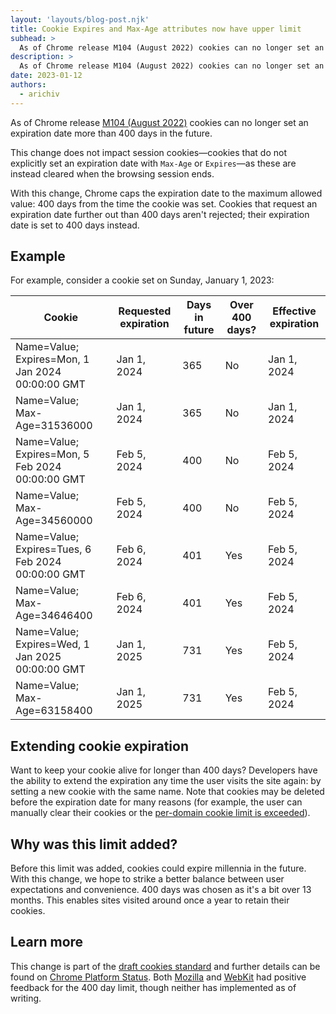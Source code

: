 ```yaml
---
layout: 'layouts/blog-post.njk'
title: Cookie Expires and Max-Age attributes now have upper limit
subhead: >
  As of Chrome release M104 (August 2022) cookies can no longer set an expiration date more than 400 days in the future.
description: >
  As of Chrome release M104 (August 2022) cookies can no longer set an expiration date more than 400 days in the future. 
date: 2023-01-12
authors:
  - arichiv
---
```



As of Chrome release [M104 (August
2022)](https://chromiumdash.appspot.com/schedule) cookies can no longer set an
expiration date more than 400 days in the future.

This change does not impact session cookies—cookies that do not explicitly set
an expiration date with `Max-Age` or `Expires`—as these are instead cleared when
the browsing session ends.

With this change, Chrome caps the expiration date to the maximum allowed value:
400 days from the time the cookie was set. Cookies that request an expiration
date further out than 400 days aren't rejected; their expiration date is set to
400 days instead.

## Example

For example, consider a cookie set on Sunday, January 1, 2023:

<table>
  <thead>
    <tr>
      <th>Cookie</th>
      <th>Requested expiration</th>
      <th>Days in future</th>
      <th>Over 400 days?</th>
      <th>Effective expiration</th>
    </tr>
  </thead>
  <tbody>
    <tr>
      <td> 
Name=Value; Expires=Mon, 1 Jan 2024 00:00:00 GMT</td>
      <td> 
Jan 1, 2024</td>
      <td> 
365</td>
      <td> 
No</td>
      <td> 
Jan 1, 2024</td>
    </tr>
    <tr>
      <td> 
Name=Value; Max-Age=31536000</td>
      <td> 
Jan 1, 2024</td>
      <td> 
365</td>
      <td> 
No</td>
      <td> 
Jan 1, 2024</td>
    </tr>
    <tr>
      <td> 
Name=Value; Expires=Mon, 5 Feb 2024 00:00:00 GMT</td>
      <td> 
Feb 5, 2024</td>
      <td> 
400</td>
      <td> 
No</td>
      <td> 
Feb 5, 2024</td>
    </tr>
    <tr>
      <td> 
Name=Value; Max-Age=34560000</td>
      <td> 
Feb 5, 2024</td>
      <td> 
400</td>
      <td> 
No</td>
      <td> 
Feb 5, 2024</td>
    </tr>
    <tr>
      <td> 
Name=Value; Expires=Tues, 6 Feb 2024 00:00:00 GMT</td>
      <td> 
Feb 6, 2024</td>
      <td> 
401</td>
      <td> 
Yes</td>
      <td> 
Feb 5, 2024</td>
    </tr>
    <tr>
      <td> 
Name=Value; Max-Age=34646400</td>
      <td> 
Feb 6, 2024</td>
      <td> 
401</td>
      <td> 
Yes</td>
      <td> 
Feb 5, 2024</td>
    </tr>
    <tr>
      <td> 
Name=Value; Expires=Wed, 1 Jan 2025 00:00:00 GMT</td>
      <td> 
Jan 1, 2025</td>
      <td> 
731</td>
      <td> 
Yes</td>
      <td> 
Feb 5, 2024</td>
    </tr>
    <tr>
      <td> 
Name=Value; Max-Age=63158400</td>
      <td> 
Jan 1, 2025</td>
      <td> 
731</td>
      <td> 
Yes</td>
      <td> 
Feb 5, 2024</td>
    </tr>
  </tbody>
</table>

## Extending cookie expiration

Want to keep your cookie alive for longer than 400 days? Developers have the
ability to extend the expiration any time the user visits the site again: by
setting a new cookie with the same name. Note that cookies may be deleted before
the expiration date for many reasons (for example, the user can manually clear
their cookies or the
[per-domain cookie limit is exceeded](https://source.chromium.org/chromium/chromium/src/+/main:net/cookies/cookie_monster.h;drc=846230354777b3966f816e4a8392692bbf326c47;l=119)).

## Why was this limit added?

Before this limit was added, cookies could expire millennia in the future. With
this change, we hope to strike a better balance between user expectations and
convenience. 400 days was chosen as it's a bit over 13 months. This enables
sites visited around once a year to retain their cookies.

## Learn more

This change is part of the
[draft cookies standard](https://httpwg.org/http-extensions/draft-ietf-httpbis-rfc6265bis.html#name-the-expires-attribute)
and further details can be found on [Chrome Platform
Status](https://chromestatus.com/feature/4887741241229312). Both
[Mozilla](https://github.com/mozilla/standards-positions/issues/592) and
[WebKit](https://lists.webkit.org/pipermail/webkit-dev/2022-January/032096.html)
had positive feedback for the 400 day limit, though neither has implemented as
of writing.